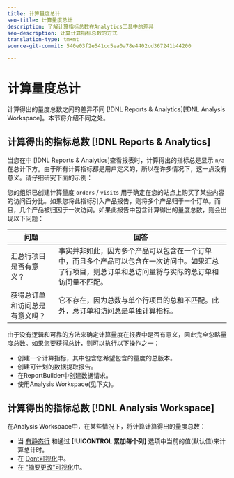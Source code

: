 ```yaml
---
title: 计算量度总计
seo-title: 计算量度总计
description: 了解计算指标总数在Analytics工具中的差异
seo-description: 计算计算指标总数的方式
translation-type: tm+mt
source-git-commit: 540e03f2e541cc5ea0a78e4402cd367241b44200

---
```



# 计算量度总计

计算得出的量度总数之间的差异不同 [!DNL Reports & Analytics][!DNL Analysis Workspace]。本节将介绍不同之处。

## 计算得出的指标总数 [!DNL Reports & Analytics]

当您在中 [!DNL Reports & Analytics]查看报表时，计算得出的指标总是显示 `n/a` 在总计下方。由于所有计算指标都是用户定义的，所以在许多情况下，这一点没有意义。请仔细研究下面的示例：

您的组织已创建计算量度 `orders` / `visits` 用于确定在您的站点上购买了某些内容的访问百分比。如果您将此指标引入产品报告，则将多个产品归于一个订单。而且，几个产品被归因于一次访问。如果此报告中包含计算得出的量度总数，则会出现以下问题：

| 问题 | 回答 |
|---|---|
| 汇总行项目是否有意义？ | 事实并非如此，因为多个产品可以包含在一个订单中，而且多个产品可以包含在一次访问中。如果汇总了行项目，则总订单和总访问量将与实际的总订单和访问量不匹配。 |
| 获得总订单和访问总是有意义吗？ | 它不存在，因为总数与单个行项目的总和不匹配。此外，总订单和访问总是单独计算指标。 |

由于没有逻辑和可靠的方法来确定计算量度在报表中是否有意义，因此完全忽略量度总数。如果您要获得总计，则可以执行以下操作之一：

* 创建一个计算指标，其中包含您希望包含的量度的总版本。
* 创建可计划的数据提取报告。
* 在ReportBuilder中创建数据请求。
* 使用Analysis Workspace(见下文)。

## 计算得出的指标总数 [!DNL Analysis Workspace]

在Analysis Workspace中，在某些情况下，将计算计算得出的量度总数：

* 当 [有静态行](/help/analyze/analysis-workspace/build-workspace-project/column-row-settings/manual-vs-dynamic-rows.md) 和通过 **[!UICONTROL 累加每个列]** 选项中当前的值(默认值)来计算总计时。
* 在 [Dont可视化](/help/analyze/analysis-workspace/visualizations/donut.md)中。
* 在 [“摘要更改”可视化](/help/analyze/analysis-workspace/visualizations/summary-number-change.md)中。
